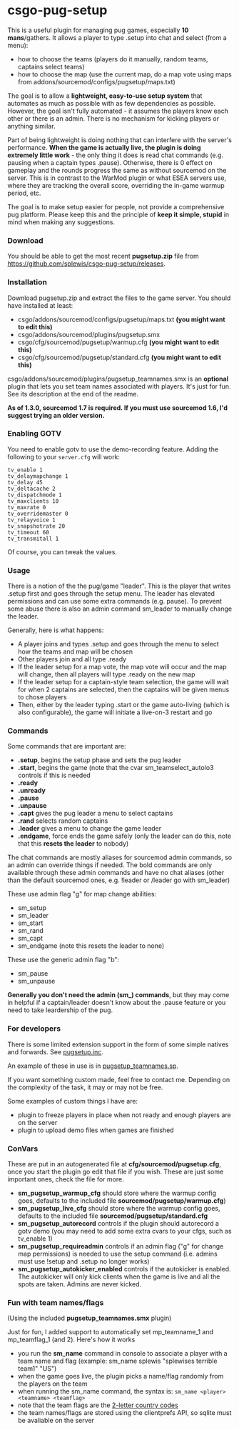 csgo-pug-setup
===========================

This is a useful plugin for managing pug games, especially **10 mans**/gathers. It allows a player to type .setup into chat and select (from a menu):
- how to choose the teams (players do it manually, random teams, captains select teams)
- how to choose the map (use the current map, do a map vote using maps from addons/sourcemod/configs/pugsetup/maps.txt)

The goal is to allow a **lightweight, easy-to-use setup system** that automates as much as possible with as few dependencies as possible. However,
the goal isn't fully automated - it assumes the players know each other or there is an admin. There is no mechanism for kicking players or anything similar.

Part of being lightweight is doing nothing that can interfere with the server's performance. **When the game is actually live, the plugin is doing extremely little work** - the only thing it does is read chat commands (e.g. pausing when a captain types .pause). Otherwise, there is 0 effect on gameplay and the rounds progress the same as without sourcemod on the server. This is in contrast to the WarMod plugin or what ESEA servers use, where they are tracking the overall score, overriding the in-game warmup period, etc.

The goal is to make setup easier for people, not provide a comprehensive pug platform. Please keep this and the principle of **keep it simple, stupid** in mind when making any suggestions.

### Download
You should be able to get the most recent **pugsetup.zip** file from https://github.com/splewis/csgo-pug-setup/releases.


### Installation
Download pugsetup.zip and extract the files to the game server. You should have installed at least:
- csgo/addons/sourcemod/configs/pugsetup/maps.txt **(you might want to edit this)**
- csgo/addons/sourcemod/plugins/pugsetup.smx
- csgo/cfg/sourcemod/pugsetup/warmup.cfg **(you might want to edit this)**
- csgo/cfg/sourcemod/pugsetup/standard.cfg **(you might want to edit this)**

csgo/addons/sourcemod/plugins/pugsetup_teamnames.smx is an **optional** plugin that lets you set team names associated with players. It's just for fun. See its description at the end of the readme.

**As of 1.3.0, sourcemod 1.7 is required. If you must use sourcemod 1.6, I'd suggest trying an older version.**

### Enabling GOTV
You need to enable gotv to use the demo-recording feature. Adding the following to your ``server.cfg`` will work:

    tv_enable 1
    tv_delaymapchange 1
    tv_delay 45
    tv_deltacache 2
    tv_dispatchmode 1
    tv_maxclients 10
    tv_maxrate 0
    tv_overridemaster 0
    tv_relayvoice 1
    tv_snapshotrate 20
    tv_timeout 60
    tv_transmitall 1

Of course, you can tweak the values.


### Usage
There is a notion of the the pug/game "leader". This is the player that writes .setup first and goes through the setup menu. The leader has elevated permissions and can use some extra commands (e.g. pause). To prevent some abuse there is also an admin command sm_leader to manually change the leader.

Generally, here is what happens:
- A player joins and types .setup and goes through the menu to select how the teams and map will be chosen
- Other players join and all type .ready
- If the leader setup for a map vote, the map vote will occur and the map will change, then all players will type .ready on the new map
- If the leader setup for a captain-style team selection, the game will wait for when 2 captains are selected, then the captains will be given menus to chose players
- Then, either by the leader typing .start or the game auto-living (which is also configurable), the game will initiate a live-on-3 restart and go


### Commands

Some commands that are important are:
- **.setup**, begins the setup phase and sets the pug leader
- **.start**, begins the game (note that the cvar sm_teamselect_autolo3 controls if this is needed
- **.ready**
- **.unready**
- **.pause**
- **.unpause**
- **.capt** gives the pug leader a menu to select captains
- **.rand** selects random captains
- **.leader** gives a menu to change the game leader
- **.endgame**, force ends the game safely (only the leader can do this, note that this **resets the leader** to nobody)

The chat commands are mostly aliases for sourcemod admin commands, so an admin can override things if needed. The bold commands are only available through these admin commands and have no chat aliases (other than the default sourcemod ones, e.g. !leader or /leader go with sm_leader)

These use admin flag "g" for map change abilities:
- sm_setup
- sm_leader
- sm_start
- sm_rand
- sm_capt
- sm_endgame (note this resets the leader to none)

These use the generic admin flag "b":
- sm_pause
- sm_unpause

**Generally you don't need the admin (sm_) commands**, but they may come in helpful if a captain/leader doesn't know about the .pause feature or
you need to take leardership of the pug.


### For developers
There is some limited extension support in the form of some simple natives and forwards. See [pugsetup.inc](scripting/include/pugsetup.inc).

An example of these in use is in [pugsetup_teamnames.sp](scripting/pugsetup_teamnames.sp).

If you want something custom made, feel free to contact me. Depending on the complexity of the task, it may or may not be free.

Some examples of custom things I have are:
- plugin to freeze players in place when not ready and enough players are on the server
- plugin to upload demo files when games are finished


### ConVars
These are put in an autogenerated file at **cfg/sourcemod/pugsetup.cfg**, once you start the plugin go edit that file if you wish. These are just some important ones, check the file for more.
- **sm_pugsetup_warmup_cfg** should store where the warmup config goes, defaults to the included file **sourcemod/pugsetup/warmup.cfg**)
- **sm_pugsetup_live_cfg** should store where the warmup config goes, defaults to the included file **sourcemod/pugsetup/standard.cfg**
- **sm_pugsetup_autorecord** controls if the plugin should autorecord a gotv demo (you may need to add some extra cvars to your cfgs, such as tv_enable 1)
- **sm_pugsetup_requireadmin** controls if an admin flag ("g" for change map permissions) is needed to use the setup command (i.e. admins must use !setup and .setup no longer works)
- **sm_pugsetup_autokicker_enabled** controls if the autokicker is enabled. The autokicker will only kick clients when the game is live and all the spots are taken. Admins are never kicked.


### Fun with team names/flags
(Using the included **pugsetup_teamnames.smx** plugin)

Just for fun, I added support to automatically set mp_teamname_1 and mp_teamflag_1 (and 2). Here's how it works
- you run the **sm_name** command in console to associate a player with a team name and flag (example: sm_name splewis "splewises terrible team1" "US")
- when the game goes live, the plugin picks a name/flag randomly from the players on the team
- when running the sm_name command, the syntax is: ``sm_name <player> <teamname> <teamflag>``
- note that the team flags are the [2-letter country codes](http://countrycode.org/)
- the team names/flags are stored using the clientprefs API, so sqlite must be avaliable on the server
